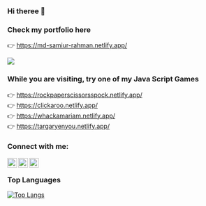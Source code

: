 ### Hi theree 👋

### Check my portfolio here

👉 https://md-samiur-rahman.netlify.app/

![](https://komarev.com/ghpvc/?username=scottishsummer98&label=PROFILE+VIEWS)

### While you are visiting, try one of my Java Script Games
 👉 https://rockpaperscissorsspock.netlify.app/ <br/> 
 👉 https://clickaroo.netlify.app/ <br/>
 👉 https://whackamariam.netlify.app/ <br/>
 👉 https://targaryenyou.netlify.app/ <br/>

### Connect with me:

[<img align="left" alt="linkedinsvg" width="22px" text_color="white" src="https://upload.wikimedia.org/wikipedia/commons/8/81/LinkedIn_icon.svg" />][linkedin] [<img align="left" alt="facebooksvg" width="22px" text_color="white" src="https://upload.wikimedia.org/wikipedia/commons/1/1b/Facebook_icon.svg" />][facebook] [<img align="left" alt="twittersvg" width="22px" text_color="white" src="https://upload.wikimedia.org/wikipedia/commons/4/4f/Twitter-logo.svg" />][twitter]

<br />

### Top Languages

[![Top Langs](https://github-readme-stats.vercel.app/api/top-langs/?username=scottishsummer98&langs_count=20&layout=compact&bg_color=000000&text_color=feff89&show_icons=true&title_color=black&icon_color=white)](https://github.com/scottishsummer98)

[linkedin]: https://www.linkedin.com/in/scottishsummer/
[facebook]: https://www.facebook.com/samiur.rahman.39982631/
[twitter]: https://twitter.com/
